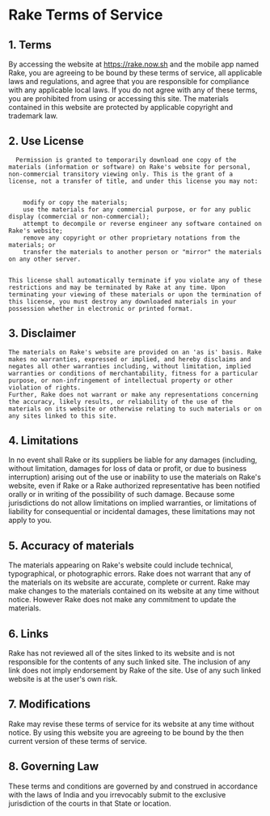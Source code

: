 
										
# Rake Terms of Service

## 1. Terms

  By accessing the website at https://rake.now.sh and the mobile app named Rake, you are agreeing to be bound by these terms of service, all applicable laws and regulations, and agree that you are responsible for compliance with any applicable local laws. If you do not agree with any of these terms, you are prohibited from using or accessing this site. The materials contained in this website are protected by applicable copyright and trademark law.

## 2. Use License

  
    
      Permission is granted to temporarily download one copy of the materials (information or software) on Rake's website for personal, non-commercial transitory viewing only. This is the grant of a license, not a transfer of title, and under this license you may not:

      
        modify or copy the materials;
        use the materials for any commercial purpose, or for any public display (commercial or non-commercial);
        attempt to decompile or reverse engineer any software contained on Rake's website;
        remove any copyright or other proprietary notations from the materials; or
        transfer the materials to another person or "mirror" the materials on any other server.
      
    
    This license shall automatically terminate if you violate any of these restrictions and may be terminated by Rake at any time. Upon terminating your viewing of these materials or upon the termination of this license, you must destroy any downloaded materials in your possession whether in electronic or printed format.
  

## 3. Disclaimer

  
    The materials on Rake's website are provided on an 'as is' basis. Rake makes no warranties, expressed or implied, and hereby disclaims and negates all other warranties including, without limitation, implied warranties or conditions of merchantability, fitness for a particular purpose, or non-infringement of intellectual property or other violation of rights.
    Further, Rake does not warrant or make any representations concerning the accuracy, likely results, or reliability of the use of the materials on its website or otherwise relating to such materials or on any sites linked to this site.
  

## 4. Limitations

  In no event shall Rake or its suppliers be liable for any damages (including, without limitation, damages for loss of data or profit, or due to business interruption) arising out of the use or inability to use the materials on Rake's website, even if Rake or a Rake authorized representative has been notified orally or in writing of the possibility of such damage. Because some jurisdictions do not allow limitations on implied warranties, or limitations of liability for consequential or incidental damages, these limitations may not apply to you.

## 5. Accuracy of materials

  The materials appearing on Rake's website could include technical, typographical, or photographic errors. Rake does not warrant that any of the materials on its website are accurate, complete or current. Rake may make changes to the materials contained on its website at any time without notice. However Rake does not make any commitment to update the materials.

## 6. Links

  Rake has not reviewed all of the sites linked to its website and is not responsible for the contents of any such linked site. The inclusion of any link does not imply endorsement by Rake of the site. Use of any such linked website is at the user's own risk.

## 7. Modifications

  Rake may revise these terms of service for its website at any time without notice. By using this website you are agreeing to be bound by the then current version of these terms of service.

## 8. Governing Law

  These terms and conditions are governed by and construed in accordance with the laws of India and you irrevocably submit to the exclusive jurisdiction of the courts in that State or location.
									
